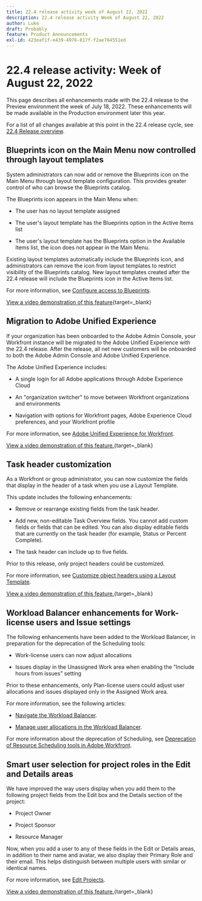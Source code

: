 ```yaml
---
title: 22.4 release activity week of August 22, 2022
description: 22.4 release activity Week of August 22, 2022
author: Luke
draft: Probably
feature: Product Announcements
exl-id: 423eaf1f-e439-4976-817f-f2ae764551ed
---
```

# 22.4 release activity: Week of August 22, 2022

This page describes all enhancements made with the 22.4 release to the Preview environment the week of July 18, 2022. These enhancements will be made available in the Production environment later this year.

For a list of all changes available at this point in the 22.4 release cycle, see [22.4 Release overview](/help/quicksilver/product-announcements/product-releases/22.4-release-activity/22-4-release-overview.md).

## Blueprints icon on the Main Menu now controlled through layout templates

System administrators can now add or remove the Blueprints icon on the Main Menu through layout template configuration. This provides greater control of who can browse the Blueprints catalog.

The Blueprints icon appears in the Main Menu when:

* The user has no layout template assigned

* The user's layout template has the Blueprints option in the Active Items list

* The user's layout template has the Blueprints option in the Available Items list, the icon does not appear in the Main Menu.

Existing layout templates automatically include the Blueprints icon, and administrators can remove the icon from layout templates to restrict visibility of the Blueprints catalog. New layout templates created after the 22.4 release will include the Blueprints icon in the Active Items list.

For more information, see [Configure access to Blueprints](/help/quicksilver/administration-and-setup/blueprints/configure-access-to-blueprints.md).

[View a video demonstration of this feature](https://vimeo.com/743151838){target=_blank}

## Migration to Adobe Unified Experience

If your organization has been onboarded to the Adobe Admin Console, your Workfront instance will be migrated to the Adobe Unified Experience with the 22.4 release. After the release, all net new customers will be onboarded to both the Adobe Admin Console and Adobe Unified Experience.

The Adobe Unified Experience includes:

* A single login for all Adobe applications through Adobe Experience Cloud

* An "organization switcher" to move between Workfront organizations and environments

* Navigation with options for Workfront pages, Adobe Experience Cloud preferences, and your Workfront profile

For more information, see [Adobe Unified Experience for Workfront](/help/quicksilver/workfront-basics/navigate-workfront/workfront-navigation/adobe-unified-experience.md).

[View a video demonstration of this feature.](https://vimeo.com/743154706){target=_blank}

## Task header customization

As a Workfront or group administrator, you can now customize the fields that display in the header of a task when you use a Layout Template. 

This update includes the following enhancements: 

* Remove or rearrange existing fields from the task header.  

* Add new, non-editable Task Overview fields. You cannot add custom fields or fields that can be edited. You can also display editable fields that are currently on the task header (for example, Status or Percent Complete).    

* The task header can include up to five fields. 

Prior to this release, only project headers could be customized. 

For more information, see [Customize object headers using a Layout Template](/help/quicksilver/administration-and-setup/customize-workfront/use-layout-templates/customize-object-headers.md).

[View a video demonstration of this feature.](https://vimeo.com/743171730){target=_blank}

## Workload Balancer enhancements for Work-license users and Issue settings 

The following enhancements have been added to the Workload Balancer, in preparation for the deprecation of the Scheduling tools:  

* Work-license users can now adjust allocations  

* Issues display in the Unassigned Work area when enabling the "Include hours from issues" setting 

Prior to these enhancements, only Plan-license users could adjust user allocations and issues displayed only in the Assigned Work area.  

For more information, see the following articles:  

* [Navigate the Workload Balancer](/help/quicksilver/resource-mgmt/workload-balancer/navigate-the-workload-balancer.md). 

* [Manage user allocations in the Workload Balancer](/help/quicksilver/resource-mgmt/workload-balancer/manage-user-allocations-workload-balancer.md). 

For more information about the deprecation of Scheduling, see [Deprecation of Resource Scheduling tools in Adobe Workfront](/help/quicksilver/resource-mgmt/resource-mgmt-overview/deprecate-resource-scheduling.md).

## Smart user selection for project roles in the Edit and Details areas 

We have improved the way users display when you add them to the following project fields from the Edit box and the Details section of the project:  

* Project Owner 

* Project Sponsor 

* Resource Manager 

Now, when you add a user to any of these fields in the Edit or Details areas, in addition to their name and avatar, we also display their Primary Role and their email. This helps distinguish between multiple users with similar or identical names.    

For more information, see [Edit Projects](/help/quicksilver/manage-work/projects/manage-projects/edit-projects.md).

[View a video demonstration of this feature.](https://vimeo.com/743166837){target=_blank}
